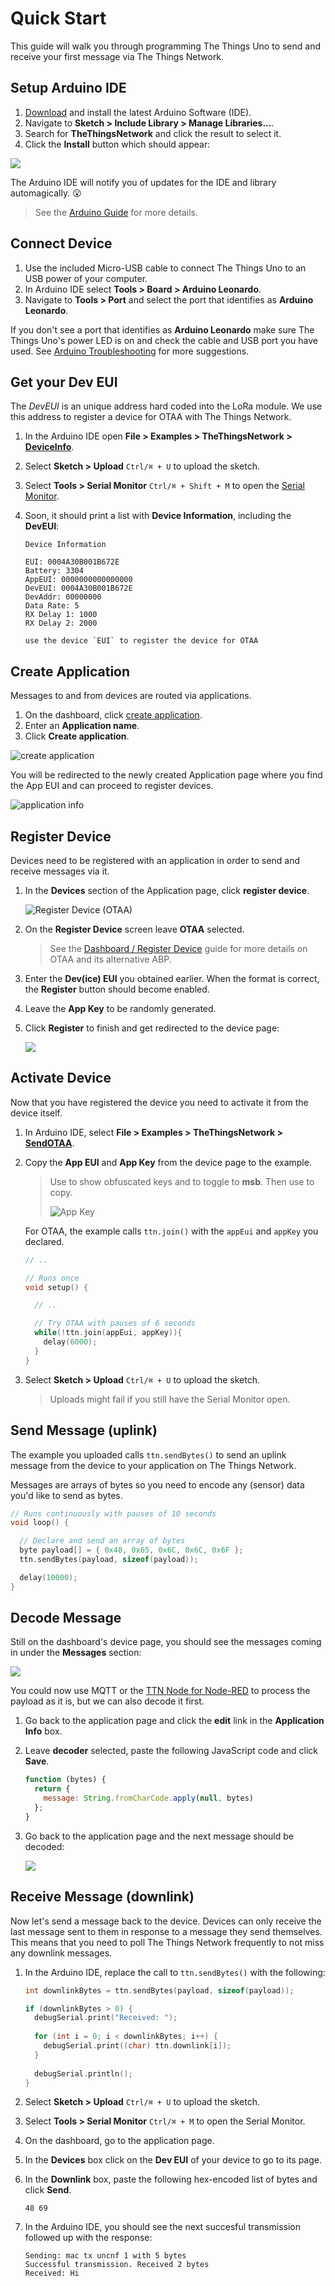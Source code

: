 # Quick Start

This guide will walk you through programming The Things Uno to send and receive your first message via The Things Network.

## Setup Arduino IDE

1. [Download](https://www.arduino.cc/en/Main/Software) and install the latest Arduino Software (IDE).
2. Navigate to **Sketch > Include Library > Manage Libraries...**.
3. Search for **TheThingsNetwork** and click the result to select it.
4. Click the **Install** button which should appear:

  ![](../arduino/arduino_library.png)

The Arduino IDE will notify you of updates for the IDE and library automagically. :open_mouth:

> See the [Arduino Guide](/arduino/) for more details.

## Connect Device

1. Use the included Micro-USB cable to connect The Things Uno to an USB power of your computer.
2. In Arduino IDE select **Tools > Board > Arduino Leonardo**.
3. Navigate to **Tools > Port** and select the port that identifies as **Arduino Leonardo**.

If you don't see a port that identifies as **Arduino Leonardo** make sure The Things Uno's power LED is on and check the cable and USB port you have used. See [Arduino Troubleshooting](https://www.arduino.cc/en/Guide/Troubleshooting#toc16) for more suggestions.

## Get your Dev EUI

The *DevEUI* is an unique address hard coded into the LoRa module. We use this address to register a device for OTAA with The Things Network.

1.  In the Arduino IDE open **File > Examples > TheThingsNetwork > [DeviceInfo](https://github.com/TheThingsNetwork/arduino-library/blob/master/examples/DeviceInfo/DeviceInfo.ino)**.
2.  Select **Sketch > Upload** `Ctrl/⌘ + U` to upload the sketch.
3.  Select **Tools > Serial Monitor** `Ctrl/⌘ + Shift + M` to open the [Serial Monitor](/arduino/#serial-monitor).
4.  Soon, it should print a list with **Device Information**, including the **DevEUI**:

    ```
    Device Information

    EUI: 0004A30B001B672E
    Battery: 3304
    AppEUI: 0000000000000000
    DevEUI: 0004A30B001B672E
    DevAddr: 00000000
    Data Rate: 5
    RX Delay 1: 1000
    RX Delay 2: 2000

    use the device `EUI` to register the device for OTAA
    ```

## Create Application
Messages to and from devices are routed via applications.

1. On the dashboard, click [create application](https://staging.thethingsnetwork.org/applications/create).
2. Enter an **Application name**.
3. Click **Create application**.

![create application](create-application.png)

You will be redirected to the newly created Application page where you find the App EUI and can proceed to register devices.

![application info](app-info.png)

## Register Device
Devices need to be registered with an application in order to send and receive messages via it.

1.  In the **Devices** section of the Application page, click **register device**. 

    ![Register Device (OTAA)](register-device-otaa.png)

2.  On the **Register Device** screen leave **OTAA** selected.

    > See the [Dashboard / Register Device](/dashboard/#register-device) guide for more details on OTAA and its alternative ABP.

3.  Enter the **Dev(ice) EUI** you obtained earlier. When the format is correct, the **Register** button should become enabled.
4.  Leave the **App Key** to be randomly generated.
5.  Click **Register** to finish and get redirected to the device page:

    ![](device-info-otaa.png)

## Activate Device
Now that you have registered the device you need to activate it from the device itself.

1.  In Arduino IDE, select **File > Examples > TheThingsNetwork > [SendOTAA](https://github.com/TheThingsNetwork/arduino-library/blob/master/examples/SendOTAA/SendOTAA.ino)**.
2.  Copy the **App EUI** and **App Key** from the device page to the example.

    > Use <code><i class="fa fa-eye"></i></code> to show obfuscated keys and <code><i class="fa fa-code"></i></code> to toggle to **msb**. Then use <code><i class="fa fa-clipboard"></i></code> to copy.
    >
    > ![App Key](app-key.png)

    For OTAA, the example calls `ttn.join()` with the `appEui` and `appKey` you declared.

    ```c
    // ..

    // Runs once
    void setup() {

      // ..

      // Try OTAA with pauses of 6 seconds
      while(!ttn.join(appEui, appKey)){
        delay(6000);
      }
    }
    ```

3.  Select **Sketch > Upload** `Ctrl/⌘ + U` to upload the sketch.

    > Uploads might fail if you still have the Serial Monitor open.

## Send Message (uplink)
The example you uploaded calls `ttn.sendBytes()` to send an uplink message from the device to your application on The Things Network.

Messages are arrays of bytes so you need to encode any (sensor) data you'd like to send as bytes.

```c
// Runs continuously with pauses of 10 seconds
void loop() {

  // Declare and send an array of bytes
  byte payload[] = { 0x48, 0x65, 0x6C, 0x6C, 0x6F };
  ttn.sendBytes(payload, sizeof(payload));

  delay(10000);
}
```

## Decode Message
Still on the dashboard's device page, you should see the messages coming in under the **Messages** section:

![](dashboard-device-messages-payload.png)

You could now use MQTT or the [TTN Node for Node-RED](/node-red/) to process the payload as it is, but we can also decode it first.

1.  Go back to the application page and click the **<i class="fa fa-pencil"></i> edit** link in the **Application Info** box.
2.  Leave **decoder** selected, paste the following JavaScript code and click **Save**.

    ```js
    function (bytes) {
      return {
        message: String.fromCharCode.apply(null, bytes)
      };
    }
    ```

3.  Go back to the application page and the next message should be decoded:

    ![](dashboard-device-messages-payload-decoded.png)

## Receive Message (downlink)
Now let's send a message back to the device. Devices can only receive the last message sent to them in response to a message they send themselves. This means that you need to poll The Things Network frequently to not miss any downlink messages.

1.  In the Arduino IDE, replace the call to `ttn.sendBytes()` with the following:

    ```c
    int downlinkBytes = ttn.sendBytes(payload, sizeof(payload));

    if (downlinkBytes > 0) {
      debugSerial.print("Received: ");
      
      for (int i = 0; i < downlinkBytes; i++) {
        debugSerial.print((char) ttn.downlink[i]);
      }
      
      debugSerial.println();
    }
    ```

2.  Select **Sketch > Upload** `Ctrl/⌘ + U` to upload the sketch.
3.  Select **Tools > Serial Monitor** `Ctrl/⌘ + M` to open the Serial Monitor.
4.  On the dashboard, go to the application page.
5.  In the **Devices** box click on the **Dev EUI** of your device to go to its page.
6.  In the **Downlink** box, paste the following hex-encoded list of bytes and click **Send**.

    ```
    48 69
    ```

7.  In the Arduino IDE, you should see the next succesful transmission followed up with the response:

    ```
    Sending: mac tx uncnf 1 with 5 bytes
    Successful transmission. Received 2 bytes
    Received: Hi
    ```